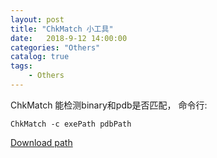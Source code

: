 ```yaml
---                          
layout: post                          
title: "ChkMatch 小工具"                          
date:   2018-9-12 14:00:00                           
categories: "Others"                          
catalog: true                          
tags:                           
    - Others                          
---                
```

        
ChkMatch 能检测binary和pdb是否匹配， 命令行:  

	ChkMatch -c exePath pdbPath

[Download path](http://www.debuginfo.com/tools/chkmatch.html)  